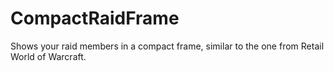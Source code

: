 # CompactRaidFrame

Shows your raid members in a compact frame, similar to the one from Retail World of Warcraft.
